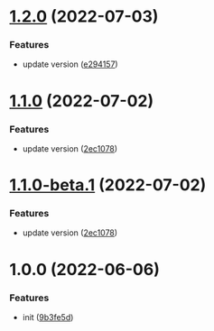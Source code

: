 # [1.2.0](https://github.com/sxwy/semantic-release-template/compare/v1.1.0...v1.2.0) (2022-07-03)


### Features

* update version ([e294157](https://github.com/sxwy/semantic-release-template/commit/e294157e8fe598a66db67edeb44696dc090d9963))

# [1.1.0](https://github.com/sxwy/semantic-release-template/compare/v1.0.0...v1.1.0) (2022-07-02)

### Features

- update version ([2ec1078](https://github.com/sxwy/semantic-release-template/commit/2ec1078970a4ca641562ecbd9e509410a9ec2045))

# [1.1.0-beta.1](https://github.com/sxwy/semantic-release-template/compare/v1.0.0...v1.1.0-beta.1) (2022-07-02)

### Features

- update version ([2ec1078](https://github.com/sxwy/semantic-release-template/commit/2ec1078970a4ca641562ecbd9e509410a9ec2045))

# 1.0.0 (2022-06-06)

### Features

- init ([9b3fe5d](https://github.com/sxwy/semantic-release-template/commit/9b3fe5dc70a194927a26b0242db883c4fe5f55fa))
